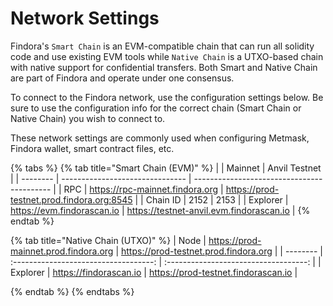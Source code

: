 # Network Settings

Findora's `Smart Chain` is an EVM-compatible chain that can run all solidity code and use existing EVM tools while `Native Chain` is a UTXO-based chain with native support for confidential transfers. Both Smart and Native Chain are part of Findora and operate under one consensus.

To connect to the Findora network, use the configuration settings below. Be sure to use the configuration info for the correct chain (Smart Chain or Native Chain) you wish to connect to.

These network settings are commonly used when configuring Metmask, Findora wallet, smart contract files, etc.

{% tabs %}
{% tab title="Smart Chain (EVM)" %}
|          | Mainnet                         | Anvil Testnet                              |
| -------- | ------------------------------- | ------------------------------------------ |
| RPC      | https://rpc-mainnet.findora.org | https://prod-testnet.prod.findora.org:8545 |
| Chain ID | 2152                            | 2153                                       |
| Explorer | https://evm.findorascan.io      | https://testnet-anvil.evm.findorascan.io   |
{% endtab %}

{% tab title="Native Chain (UTXO)" %}
| Node     | https://prod-mainnet.prod.findora.org | https://prod-testnet.prod.findora.org |
| -------- | :-----------------------------------: | :-----------------------------------: |
| Explorer |         https://findorascan.io        |  https://prod-testnet.findorascan.io  |


{% endtab %}
{% endtabs %}
